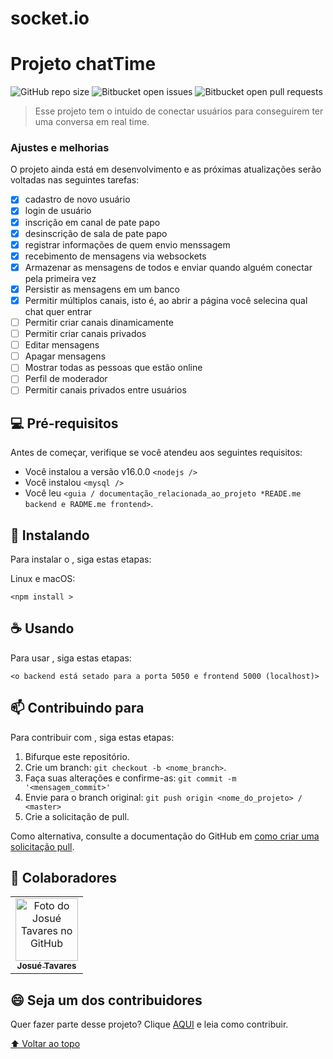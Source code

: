 # socket.io


# Projeto chatTime

<!---Esses são exemplos. Veja https://shields.io para outras pessoas ou para personalizar este conjunto de escudos. Você pode querer incluir dependências, status do projeto e informações de licença aqui--->

![GitHub repo size](https://img.shields.io/github/repo-size/iuricode/README-template?style=for-the-badge)
![Bitbucket open issues](https://img.shields.io/bitbucket/issues/iuricode/README-template?style=for-the-badge)
![Bitbucket open pull requests](https://img.shields.io/bitbucket/pr-raw/iuricode/README-template?style=for-the-badge)

> Esse projeto tem o intuido de conectar usuários para conseguirem ter uma conversa em real time.

### Ajustes e melhorias

O projeto ainda está em desenvolvimento e as próximas atualizações serão voltadas nas seguintes tarefas:

- [x] cadastro de novo usuário
- [x] login de usuário
- [x] inscrição em canal de pate papo
- [x] desinscrição de sala de pate papo
- [x] registrar informações de quem envio menssagem
- [x] recebimento de mensagens via websockets
- [x] Armazenar as mensagens de todos e enviar quando alguém conectar pela primeira vez
- [x] Persistir as mensagens em um banco
- [x] Permitir múltiplos canais, isto é, ao abrir a página você selecina qual chat quer entrar
- [ ] Permitir criar canais dinamicamente
- [ ] Permitir criar canais privados
- [ ] Editar mensagens
- [ ] Apagar mensagens
- [ ] Mostrar todas as pessoas que estão online
- [ ] Perfil de moderador
- [ ] Permitir canais privados entre usuários

## 💻 Pré-requisitos

Antes de começar, verifique se você atendeu aos seguintes requisitos:
<!---Estes são apenas requisitos de exemplo. Adicionar, duplicar ou remover conforme necessário--->
* Você instalou a versão v16.0.0 `<nodejs />`
* Você instalou `<mysql />`
* Você leu `<guia / documentação_relacionada_ao_projeto *READE.me backend e RADME.me frontend>`.

## 🚀 Instalando <chatTime>

Para instalar o <chatTime>, siga estas etapas:

Linux e macOS:
```
<npm install >
```

## ☕ Usando <chatTime>

Para usar <chatTime>, siga estas etapas:

```
<o backend está setado para a porta 5050 e frontend 5000 (localhost)>
```

## 📫 Contribuindo para <chatTime>
<!---Se o seu README for longo ou se você tiver algum processo ou etapas específicas que deseja que os contribuidores sigam, considere a criação de um arquivo CONTRIBUTING.md separado--->
Para contribuir com <chatTime>, siga estas etapas:

1. Bifurque este repositório.
2. Crie um branch: `git checkout -b <nome_branch>`.
3. Faça suas alterações e confirme-as: `git commit -m '<mensagem_commit>'`
4. Envie para o branch original: `git push origin <nome_do_projeto> / <master>`
5. Crie a solicitação de pull.

Como alternativa, consulte a documentação do GitHub em [como criar uma solicitação pull](https://help.github.com/en/github/collaborating-with-issues-and-pull-requests/creating-a-pull-request).

## 🤝 Colaboradores


<table>
  <tr>
    <td align="center">
      <a href="#">
        <img src="https://avatars.githubusercontent.com/u/69441257?v=4" width="100px;" alt="Foto do Josué Tavares no GitHub"/><br>
        <sub>
          <b>Josué Tavares</b>
        </sub>
      </a>
    </td>
    </td>

</table>


## 😄 Seja um dos contribuidores<br>

Quer fazer parte desse projeto? Clique [AQUI](CONTRIBUTING.md) e leia como contribuir.


[⬆ Voltar ao topo](#Projeto-chatTime)<br>
